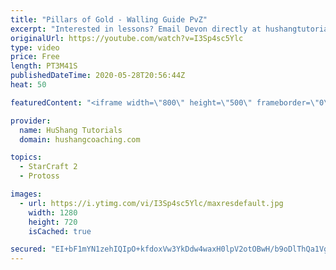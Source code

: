 ```yaml
---
title: "Pillars of Gold - Walling Guide PvZ"
excerpt: "Interested in lessons? Email Devon directly at hushangtutorials@outlook.com ------------------------------------------------------------------------------------------------------- Want to support HuShang Tutorials directly? Patreon is a website where you can contribute a monthly donation that will help"
originalUrl: https://youtube.com/watch?v=I3Sp4sc5Ylc
type: video
price: Free
length: PT3M41S
publishedDateTime: 2020-05-28T20:56:44Z
heat: 50

featuredContent: "<iframe width=\"800\" height=\"500\" frameborder=\"0\" src=\"https://www.youtube.com/embed/I3Sp4sc5Ylc\" allow=\"accelerometer; autoplay; encrypted-media; gyroscope; picture-in-picture\" allowfullscreen></iframe>"

provider:
  name: HuShang Tutorials
  domain: hushangcoaching.com

topics:
  - StarCraft 2
  - Protoss

images:
  - url: https://i.ytimg.com/vi/I3Sp4sc5Ylc/maxresdefault.jpg
    width: 1280
    height: 720
    isCached: true

secured: "EI+bF1mYN1zehIQIpO+kfdoxVw3YkDdw4waxH0lpV2otOBwH/b9oDlThQa1VgB/Kw7fCTIbK0j5vj1+GFhshfZcPHJoEagMY5stffoGksRvWHmOPLIH4AmnIPWW6L32eM0BKyRE8ULDBRtG5QhWcLGlIzdiNmBlI5N+c5I8M20rgPZA/ZDPDKfC7JvoQyS1TtR/O0P3qxtfXzs4rmR1G3fu8BGQ5iYZg9VgnMKtRbl/DvYYw1AePAH8yof27ZHMzONhDK0NspMxwPVpqquCji+TrDdv9RYBp4+mZZ6RBK+aO4jlUb3Shy27RblEZdunNLX9NPH1C99Eec7rz4CMoZRcm3//QyqvuY9hC+idP/ykYB3GWtXG6xiKDfAAg4Tai6KzyAFZ1eIUpVnKEg6z79eBM3g8Jsgc1c32xhpP2ccY=;sBkUW5UNrVvjqrNXgIdKoQ=="
---
```


